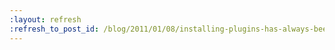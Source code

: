 ```yaml
---
:layout: refresh
:refresh_to_post_id: /blog/2011/01/08/installing-plugins-has-always-been-easy-now-its-fast-too
---
```

